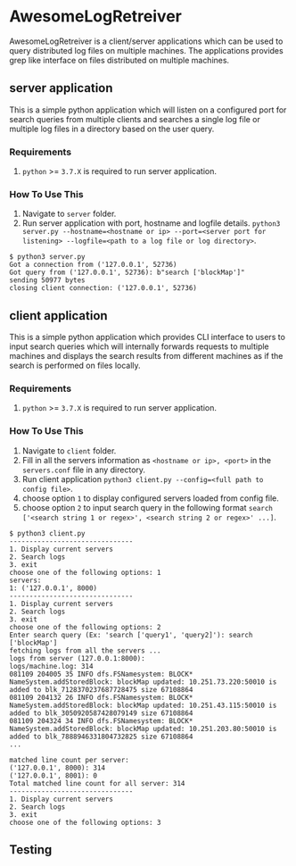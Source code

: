 # AwesomeLogRetreiver

AwesomeLogRetreiver is a client/server applications which can be used to query distributed log files on multiple machines. The applications provides grep like interface on files distributed on multiple machines.

## server application

This is a simple python application which will listen on a configured port for search queries from multiple clients and searches a single log file or multiple log files in a directory based on the user query.

### Requirements

1. `python` >= `3.7.X` is required to run server application.

### How To Use This

1. Navigate to `server` folder.
2. Run server application with port, hostname and logfile details. `python3 server.py --hostname=<hostname or ip> --port=<server port for listening> --logfile=<path to a log file or log directory>`.

```
$ python3 server.py
Got a connection from ('127.0.0.1', 52736)
Got query from ('127.0.0.1', 52736): b"search ['blockMap']"
sending 50977 bytes
closing client connection: ('127.0.0.1', 52736)
```

## client application

This is a simple python application which provides CLI interface to users to input search queries which will internally forwards requests to multiple machines and displays the search results from different machines as if the search is performed on files locally.

### Requirements

1. `python` >= `3.7.X` is required to run server application.

### How To Use This

1. Navigate to `client` folder.
2. Fill in all the servers information as `<hostname or ip>, <port>` in the `servers.conf` file in any directory.
3. Run client application `python3 client.py --config=<full path to config file>`.
4. choose option `1` to display configured servers loaded from config file.
5. choose option `2` to input search query in the following format `search ['<search string 1 or regex>', <search string 2 or regex>' ...]`.

```
$ python3 client.py
-------------------------------
1. Display current servers
2. Search logs
3. exit
choose one of the following options: 1
servers:
1: ('127.0.0.1', 8000)
-------------------------------
1. Display current servers
2. Search logs
3. exit
choose one of the following options: 2
Enter search query (Ex: 'search ['query1', 'query2]'): search ['blockMap']
fetching logs from all the servers ...
logs from server (127.0.0.1:8000):
logs/machine.log: 314
081109 204005 35 INFO dfs.FSNamesystem: BLOCK* NameSystem.addStoredBlock: blockMap updated: 10.251.73.220:50010 is added to blk_7128370237687728475 size 67108864
081109 204132 26 INFO dfs.FSNamesystem: BLOCK* NameSystem.addStoredBlock: blockMap updated: 10.251.43.115:50010 is added to blk_3050920587428079149 size 67108864
081109 204324 34 INFO dfs.FSNamesystem: BLOCK* NameSystem.addStoredBlock: blockMap updated: 10.251.203.80:50010 is added to blk_7888946331804732825 size 67108864
...

matched line count per server: 
('127.0.0.1', 8000): 314
('127.0.0.1', 8001): 0
Total matched line count for all server: 314
-------------------------------
1. Display current servers
2. Search logs
3. exit
choose one of the following options: 3
```

## Testing

